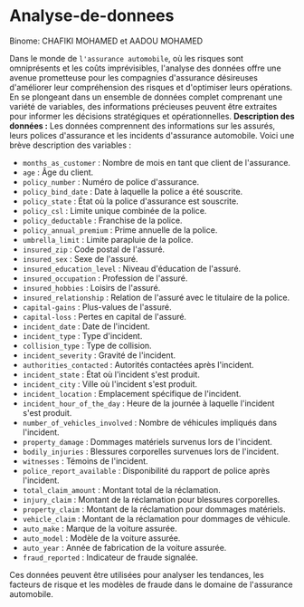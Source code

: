 # Analyse-de-donnees
Binome: CHAFIKI MOHAMED et AADOU MOHAMED 


Dans le monde de `l'assurance automobile`, où les risques sont omniprésents et les coûts imprévisibles, l'analyse des données offre une avenue prometteuse pour les compagnies d'assurance désireuses d'améliorer leur compréhension des risques et d'optimiser leurs opérations. En se plongeant dans un ensemble de données complet comprenant une variété de variables, des informations précieuses peuvent être extraites pour informer les décisions stratégiques et opérationnelles.
**Description des données :**
Les données comprennent des informations sur les assurés, leurs polices d'assurance et les incidents d'assurance automobile. Voici une brève description des variables :

- `months_as_customer` : Nombre de mois en tant que client de l'assurance.
- `age` : Âge du client.
- `policy_number` : Numéro de police d'assurance.
- `policy_bind_date` : Date à laquelle la police a été souscrite.
- `policy_state` : État où la police d'assurance est souscrite.
- `policy_csl` : Limite unique combinée de la police.
- `policy_deductable` : Franchise de la police.
- `policy_annual_premium` : Prime annuelle de la police.
- `umbrella_limit` : Limite parapluie de la police.
- `insured_zip` : Code postal de l'assuré.
- `insured_sex` : Sexe de l'assuré.
- `insured_education_level` : Niveau d'éducation de l'assuré.
- `insured_occupation` : Profession de l'assuré.
- `insured_hobbies` : Loisirs de l'assuré.
- `insured_relationship` : Relation de l'assuré avec le titulaire de la police.
- `capital-gains` : Plus-values de l'assuré.
- `capital-loss` : Pertes en capital de l'assuré.
- `incident_date` : Date de l'incident.
- `incident_type` : Type d'incident.
- `collision_type` : Type de collision.
- `incident_severity` : Gravité de l'incident.
- `authorities_contacted` : Autorités contactées après l'incident.
- `incident_state` : État où l'incident s'est produit.
- `incident_city` : Ville où l'incident s'est produit.
- `incident_location` : Emplacement spécifique de l'incident.
- `incident_hour_of_the_day` : Heure de la journée à laquelle l'incident s'est produit.
- `number_of_vehicles_involved` : Nombre de véhicules impliqués dans l'incident.
- `property_damage` : Dommages matériels survenus lors de l'incident.
- `bodily_injuries` : Blessures corporelles survenues lors de l'incident.
- `witnesses` : Témoins de l'incident.
- `police_report_available` : Disponibilité du rapport de police après l'incident.
- `total_claim_amount` : Montant total de la réclamation.
- `injury_claim` : Montant de la réclamation pour blessures corporelles.
- `property_claim` : Montant de la réclamation pour dommages matériels.
- `vehicle_claim` : Montant de la réclamation pour dommages de véhicule.
- `auto_make` : Marque de la voiture assurée.
- `auto_model` : Modèle de la voiture assurée.
- `auto_year` : Année de fabrication de la voiture assurée.
- `fraud_reported` : Indicateur de fraude signalée.

Ces données peuvent être utilisées pour analyser les tendances, les facteurs de risque et les modèles de fraude dans le domaine de l'assurance automobile.
